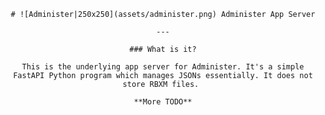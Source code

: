 <div style="text-align: center;">

    # ![Administer|250x250](assets/administer.png) Administer App Server

    ---

    ### What is it?

    This is the underlying app server for Administer. It's a simple FastAPI Python program which manages JSONs essentially. It does not store RBXM files. 

    **More TODO**
    
</div>